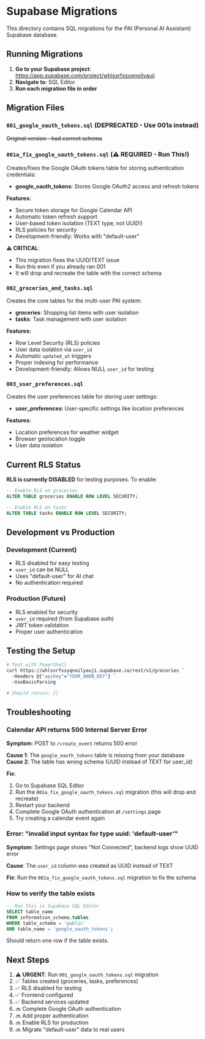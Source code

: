 # Supabase Migrations

This directory contains SQL migrations for the PAI (Personal AI Assistant) Supabase database.

## Running Migrations

1. **Go to your Supabase project**: https://app.supabase.com/project/whlsxrfxsyqnoilyauji
2. **Navigate to**: SQL Editor
3. **Run each migration file in order**

## Migration Files

### `001_google_oauth_tokens.sql` (DEPRECATED - Use 001a instead)
~~Original version - had correct schema~~

### `001a_fix_google_oauth_tokens.sql` (⚠️ REQUIRED - Run This!)
Creates/fixes the Google OAuth tokens table for storing authentication credentials:
- **google_oauth_tokens**: Stores Google OAuth2 access and refresh tokens

**Features:**
- Secure token storage for Google Calendar API
- Automatic token refresh support
- User-based token isolation (TEXT type, not UUID!)
- RLS policies for security
- Development-friendly: Works with "default-user"

**⚠️ CRITICAL**:
- This migration fixes the UUID/TEXT issue
- Run this even if you already ran 001
- It will drop and recreate the table with the correct schema

### `002_groceries_and_tasks.sql`
Creates the core tables for the multi-user PAI system:
- **groceries**: Shopping list items with user isolation
- **tasks**: Task management with user isolation

**Features:**
- Row Level Security (RLS) policies
- User data isolation via `user_id`
- Automatic `updated_at` triggers
- Proper indexing for performance
- Development-friendly: Allows NULL `user_id` for testing

### `003_user_preferences.sql`
Creates the user preferences table for storing user settings:
- **user_preferences**: User-specific settings like location preferences

**Features:**
- Location preferences for weather widget
- Browser geolocation toggle
- User data isolation

## Current RLS Status

**RLS is currently DISABLED** for testing purposes. To enable:

```sql
-- Enable RLS on groceries
ALTER TABLE groceries ENABLE ROW LEVEL SECURITY;

-- Enable RLS on tasks
ALTER TABLE tasks ENABLE ROW LEVEL SECURITY;
```

## Development vs Production

### Development (Current)
- RLS disabled for easy testing
- `user_id` can be NULL
- Uses "default-user" for AI chat
- No authentication required

### Production (Future)
- RLS enabled for security
- `user_id` required (from Supabase auth)
- JWT token validation
- Proper user authentication

## Testing the Setup

```bash
# Test with PowerShell
curl https://whlsxrfxsyqnoilyauji.supabase.co/rest/v1/groceries `
  -Headers @{"apikey"="YOUR_ANON_KEY"} `
  -UseBasicParsing

# Should return: []
```

## Troubleshooting

### Calendar API returns 500 Internal Server Error

**Symptom**: POST to `/create_event` returns 500 error

**Cause 1**: The `google_oauth_tokens` table is missing from your database
**Cause 2**: The table has wrong schema (UUID instead of TEXT for user_id)

**Fix**:
1. Go to Supabase SQL Editor
2. Run the `001a_fix_google_oauth_tokens.sql` migration (this will drop and recreate)
3. Restart your backend
4. Complete Google OAuth authentication at `/settings` page
5. Try creating a calendar event again

### Error: "invalid input syntax for type uuid: 'default-user'"

**Symptom**: Settings page shows "Not Connected", backend logs show UUID error

**Cause**: The `user_id` column was created as UUID instead of TEXT

**Fix**: Run the `001a_fix_google_oauth_tokens.sql` migration to fix the schema

### How to verify the table exists

```sql
-- Run this in Supabase SQL Editor
SELECT table_name
FROM information_schema.tables
WHERE table_schema = 'public'
AND table_name = 'google_oauth_tokens';
```

Should return one row if the table exists.

## Next Steps

1. ⚠️ **URGENT**: Run `001_google_oauth_tokens.sql` migration
2. ✅ Tables created (groceries, tasks, preferences)
3. ✅ RLS disabled for testing
4. ✅ Frontend configured
5. ✅ Backend services updated
6. 🔜 Complete Google OAuth authentication
7. 🔜 Add proper authentication
8. 🔜 Enable RLS for production
9. 🔜 Migrate "default-user" data to real users

